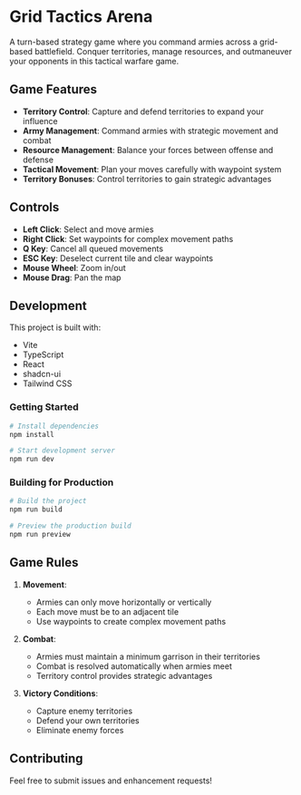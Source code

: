 # Grid Tactics Arena

A turn-based strategy game where you command armies across a grid-based battlefield. Conquer territories, manage resources, and outmaneuver your opponents in this tactical warfare game.

## Game Features

- **Territory Control**: Capture and defend territories to expand your influence
- **Army Management**: Command armies with strategic movement and combat
- **Resource Management**: Balance your forces between offense and defense
- **Tactical Movement**: Plan your moves carefully with waypoint system
- **Territory Bonuses**: Control territories to gain strategic advantages

## Controls

- **Left Click**: Select and move armies
- **Right Click**: Set waypoints for complex movement paths
- **Q Key**: Cancel all queued movements
- **ESC Key**: Deselect current tile and clear waypoints
- **Mouse Wheel**: Zoom in/out
- **Mouse Drag**: Pan the map

## Development

This project is built with:

- Vite
- TypeScript
- React
- shadcn-ui
- Tailwind CSS

### Getting Started

```sh
# Install dependencies
npm install

# Start development server
npm run dev
```

### Building for Production

```sh
# Build the project
npm run build

# Preview the production build
npm run preview
```

## Game Rules

1. **Movement**:
   - Armies can only move horizontally or vertically
   - Each move must be to an adjacent tile
   - Use waypoints to create complex movement paths

2. **Combat**:
   - Armies must maintain a minimum garrison in their territories
   - Combat is resolved automatically when armies meet
   - Territory control provides strategic advantages

3. **Victory Conditions**:
   - Capture enemy territories
   - Defend your own territories
   - Eliminate enemy forces

## Contributing

Feel free to submit issues and enhancement requests!
